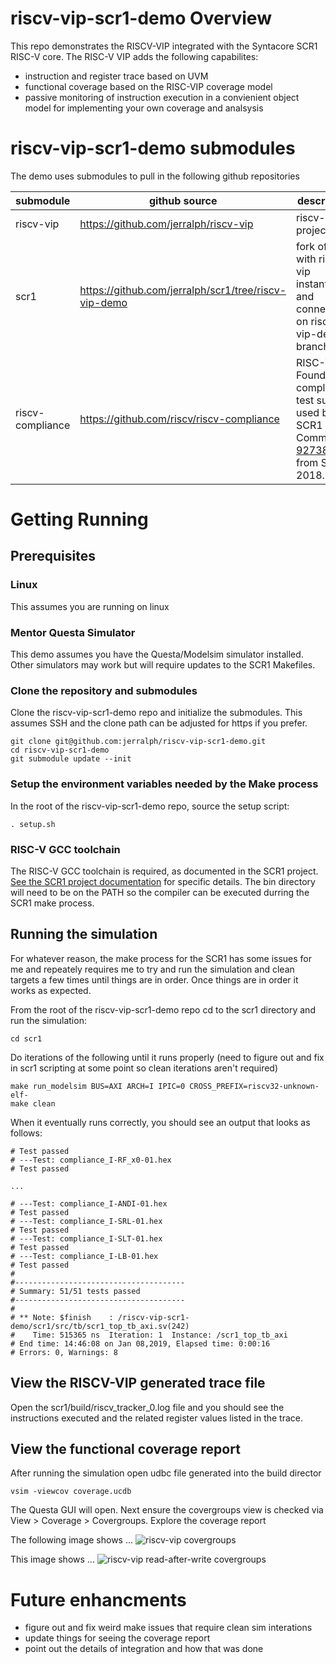 # riscv-vip-scr1-demo Overview
This repo demonstrates the RISCV-VIP integrated with the Syntacore SCR1 RISC-V core.  The RISC-V VIP adds the following capabilites:
 * instruction and register trace based on UVM
 * functional coverage based on the RISC-VIP coverage model
 * passive monitoring of instruction execution in a convienient object model for implementing your own coverage and analsysis


# riscv-vip-scr1-demo submodules
The demo uses submodules to pull in the following github repositories

submodule | github source | description
--------- | ------------- | -----------
riscv-vip | https://github.com/jerralph/riscv-vip | riscv-vip project
scr1      | https://github.com/jerralph/scr1/tree/riscv-vip-demo | fork of scr1 with riscv-vip instantiation and connections on riscv-vip-demo branch
riscv-compliance | https://github.com/riscv/riscv-compliance | RISC-V Foundation compliance test suite as used by SCR1 tests.  Commit [9273836](https://github.com/riscv/riscv-compliance/commit/9273836251cc53069f9cc48543fa9c1417e98cb7) from Sept 2018.

# Getting Running

## Prerequisites

### Linux
This assumes you are running on linux

### Mentor Questa Simulator
This demo assumes you have the Questa/Modelsim simulator installed.  Other simulators may work but will require updates to the SCR1 Makefiles. 

### Clone the repository and submodules
Clone the riscv-vip-scr1-demo repo and initialize the submodules.  This assumes SSH and the clone path can be adjusted for https if you prefer. 
```
git clone git@github.com:jerralph/riscv-vip-scr1-demo.git
cd riscv-vip-scr1-demo
git submodule update --init
```

### Setup the environment variables needed by the Make process
In the root of the riscv-vip-scr1-demo repo, source the setup script:
```
. setup.sh
```

### RISC-V GCC toolchain
The RISC-V GCC toolchain is required, as documented in the SCR1 project.  [See the SCR1 project documentation](https://github.com/jerralph/scr1/tree/riscv-vip-demo#prerequisites) for specific details.  The bin directory will need to be on the PATH so the compiler can be executed durring the SCR1 make process.

## Running the simulation
For whatever reason, the make process for the SCR1 has some issues for me and repeately requires me to try and run the simulation and clean targets a few times until things are in order.  Once things are in order it works as expected.

From the root of the riscv-vip-scr1-demo repo cd to the scr1 directory and run the simulation:
```
cd scr1
```

Do iterations of the following until it runs properly (need to figure out and fix in scr1 scripting at some point so clean iterations aren't required)
```
make run_modelsim BUS=AXI ARCH=I IPIC=0 CROSS_PREFIX=riscv32-unknown-elf-
make clean
```

When it eventually runs correctly, you should see an output that looks as follows:

```
# Test passed
# ---Test: compliance_I-RF_x0-01.hex
# Test passed

...

# ---Test: compliance_I-ANDI-01.hex
# Test passed
# ---Test: compliance_I-SRL-01.hex
# Test passed
# ---Test: compliance_I-SLT-01.hex
# Test passed
# ---Test: compliance_I-LB-01.hex
# Test passed
# 
#--------------------------------------
# Summary: 51/51 tests passed
#--------------------------------------
# 
# ** Note: $finish    : /riscv-vip-scr1-demo/scr1/src/tb/scr1_top_tb_axi.sv(242)
#    Time: 515365 ns  Iteration: 1  Instance: /scr1_top_tb_axi
# End time: 14:46:08 on Jan 08,2019, Elapsed time: 0:00:16
# Errors: 0, Warnings: 8
```

## View the RISCV-VIP generated trace file

Open the scr1/build/riscv_tracker_0.log file and you should see the instructions executed and the related register values listed in the trace. 

## View the functional coverage report

After running the simulation open udbc file generated into the build director
```
vsim -viewcov coverage.ucdb
```

The Questa GUI will open.  Next ensure the covergroups view is checked via View > Coverage > Covergroups.
Explore the coverage report

The following image shows ...
![riscv-vip covergroups](docs/img/scr1-cov0.png)

This image shows ...
![riscv-vip read-after-write covergroups](docs/img/scr1-cov-raw.png)


# Future enhancments
 * figure out and fix weird make issues that require clean sim interations
 * update things for seeing the coverage report
 * point out the details of integration and how that was done
 